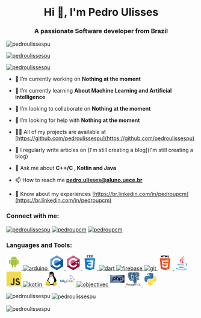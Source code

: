 <h1 align="center">Hi 👋, I'm Pedro Ulisses</h1>
<h3 align="center">A passionate Software developer from Brazil</h3>

<p align="left"> <img src="https://komarev.com/ghpvc/?username=pedroulissespu&label=Profile%20views&color=0e75b6&style=flat-square" alt="pedroulissespu" /> </p>

<p align="left"> <a href="https://github.com/ryo-ma/github-profile-trophy"><img src="https://github-profile-trophy.vercel.app/?username=pedroulissespu" alt="pedroulissespu" /></a> </p>

<p align="left"> <a href="https://twitter.com/pedroulissespu" target="blank"><img src="https://img.shields.io/twitter/follow/pedroulissespu?logo=twitter&style=for-the-badge" alt="pedroulissespu" /></a> </p>

- 🔭 I’m currently working on **Nothing at the moment**

- 🌱 I’m currently learning **About Machine Learning and Artificial intelligence**

- 👯 I’m looking to collaborate on **Nothing at the moment**

- 🤝 I’m looking for help with **Nothing at the moment**

- 👨‍💻 All of my projects are available at [https://github.com/pedroulissespu](https://github.com/pedroulissespu)

- 📝 I regularly write articles on [I'm still creating a blog](I'm still creating a blog)

- 💬 Ask me about **C++/C , Kotlin and Java**

- 📫 How to reach me **pedro.ulisses@aluno.uece.br**

- 📄 Know about my experiences [https://br.linkedin.com/in/pedroupcm](https://br.linkedin.com/in/pedroupcm)

<h3 align="left">Connect with me:</h3>
<p align="left">
<a href="https://twitter.com/pedroulissespu" target="blank"><img align="center" src="https://raw.githubusercontent.com/rahuldkjain/github-profile-readme-generator/master/src/images/icons/Social/twitter.svg" alt="pedroulissespu" height="30" width="40" /></a>
<a href="https://linkedin.com/in/pedroupcm" target="blank"><img align="center" src="https://raw.githubusercontent.com/rahuldkjain/github-profile-readme-generator/master/src/images/icons/Social/linked-in-alt.svg" alt="pedroupcm" height="30" width="40" /></a>
<a href="https://instagram.com/pedroupcm" target="blank"><img align="center" src="https://raw.githubusercontent.com/rahuldkjain/github-profile-readme-generator/master/src/images/icons/Social/instagram.svg" alt="pedroupcm" height="30" width="40" /></a>
</p>

<h3 align="left">Languages and Tools:</h3>
<p align="left"> <a href="https://developer.android.com" target="_blank" rel="noreferrer"> <img src="https://raw.githubusercontent.com/devicons/devicon/master/icons/android/android-original-wordmark.svg" alt="android" width="40" height="40"/> </a> <a href="https://www.arduino.cc/" target="_blank" rel="noreferrer"> <img src="https://cdn.worldvectorlogo.com/logos/arduino-1.svg" alt="arduino" width="40" height="40"/> </a> <a href="https://www.cprogramming.com/" target="_blank" rel="noreferrer"> <img src="https://raw.githubusercontent.com/devicons/devicon/master/icons/c/c-original.svg" alt="c" width="40" height="40"/> </a> <a href="https://www.w3schools.com/cpp/" target="_blank" rel="noreferrer"> <img src="https://raw.githubusercontent.com/devicons/devicon/master/icons/cplusplus/cplusplus-original.svg" alt="cplusplus" width="40" height="40"/> </a> <a href="https://www.w3schools.com/css/" target="_blank" rel="noreferrer"> <img src="https://raw.githubusercontent.com/devicons/devicon/master/icons/css3/css3-original-wordmark.svg" alt="css3" width="40" height="40"/> </a> <a href="https://dart.dev" target="_blank" rel="noreferrer"> <img src="https://www.vectorlogo.zone/logos/dartlang/dartlang-icon.svg" alt="dart" width="40" height="40"/> </a> <a href="https://firebase.google.com/" target="_blank" rel="noreferrer"> <img src="https://www.vectorlogo.zone/logos/firebase/firebase-icon.svg" alt="firebase" width="40" height="40"/> </a> <a href="https://git-scm.com/" target="_blank" rel="noreferrer"> <img src="https://www.vectorlogo.zone/logos/git-scm/git-scm-icon.svg" alt="git" width="40" height="40"/> </a> <a href="https://www.w3.org/html/" target="_blank" rel="noreferrer"> <img src="https://raw.githubusercontent.com/devicons/devicon/master/icons/html5/html5-original-wordmark.svg" alt="html5" width="40" height="40"/> </a> <a href="https://www.java.com" target="_blank" rel="noreferrer"> <img src="https://raw.githubusercontent.com/devicons/devicon/master/icons/java/java-original.svg" alt="java" width="40" height="40"/> </a> <a href="https://developer.mozilla.org/en-US/docs/Web/JavaScript" target="_blank" rel="noreferrer"> <img src="https://raw.githubusercontent.com/devicons/devicon/master/icons/javascript/javascript-original.svg" alt="javascript" width="40" height="40"/> </a> <a href="https://kotlinlang.org" target="_blank" rel="noreferrer"> <img src="https://www.vectorlogo.zone/logos/kotlinlang/kotlinlang-icon.svg" alt="kotlin" width="40" height="40"/> </a> <a href="https://www.linux.org/" target="_blank" rel="noreferrer"> <img src="https://raw.githubusercontent.com/devicons/devicon/master/icons/linux/linux-original.svg" alt="linux" width="40" height="40"/> </a> <a href="https://www.mysql.com/" target="_blank" rel="noreferrer"> <img src="https://raw.githubusercontent.com/devicons/devicon/master/icons/mysql/mysql-original-wordmark.svg" alt="mysql" width="40" height="40"/> </a> <a href="https://developer.apple.com/library/archive/documentation/Cocoa/Conceptual/ProgrammingWithObjectiveC/Introduction/Introduction.html" target="_blank" rel="noreferrer"> <img src="https://www.vectorlogo.zone/logos/apple_objectivec/apple_objectivec-icon.svg" alt="objectivec" width="40" height="40"/> </a> <a href="https://www.php.net" target="_blank" rel="noreferrer"> <img src="https://raw.githubusercontent.com/devicons/devicon/master/icons/php/php-original.svg" alt="php" width="40" height="40"/> </a> <a href="https://www.postgresql.org" target="_blank" rel="noreferrer"> <img src="https://raw.githubusercontent.com/devicons/devicon/master/icons/postgresql/postgresql-original-wordmark.svg" alt="postgresql" width="40" height="40"/> </a> <a href="https://www.python.org" target="_blank" rel="noreferrer"> <img src="https://raw.githubusercontent.com/devicons/devicon/master/icons/python/python-original.svg" alt="python" width="40" height="40"/> </a> </p>

<p><img align="left" src="https://github-readme-stats.vercel.app/api/top-langs?username=pedroulissespu&show_icons=true&theme=dark&locale=en&layout=compact" alt="pedroulissespu" /></p>

<p>&nbsp;<img align="center" src="https://github-readme-stats.vercel.app/api?username=pedroulissespu&show_icons=true&theme=dark&locale=en" alt="pedroulissespu" /></p>

<p><img align="center" src="https://github-readme-streak-stats.herokuapp.com/?user=pedroulissespu&theme=dark" alt="pedroulissespu" /></p>

